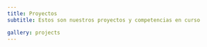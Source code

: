 ```yaml
---
title: Proyectos
subtitle: Estos son nuestros proyectos y competencias en curso

gallery: projects
---
```

<!-- SE DEJA VACIO -->

<!-- 
![](https://img.shields.io/badge/-Completado-47C674)
![](https://img.shields.io/badge/-En%20curso-FFDD56) 
![](https://img.shields.io/badge/-Competencia-blueviolet)
![](https://img.shields.io/badge/-Voyager-1D4B73)
![](https://img.shields.io/badge/-Delta%20V-FF4800)
-->